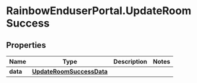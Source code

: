 # RainbowEnduserPortal.UpdateRoomSuccess

## Properties

Name | Type | Description | Notes
------------ | ------------- | ------------- | -------------
**data** | [**UpdateRoomSuccessData**](UpdateRoomSuccessData.md) |  | 


